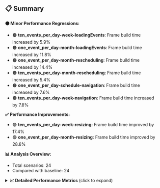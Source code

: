 ## 📋 Summary

**🟠 Minor Performance Regressions:**
- 🟠 **ten_events_per_day-week-loadingEvents**: Frame build time increased by 5.9%
- 🟠 **one_event_per_day-month-loadingEvents**: Frame build time increased by 11.8%
- 🟠 **one_event_per_day-month-rescheduling**: Frame build time increased by 14.4%
- 🟠 **ten_events_per_day-month-rescheduling**: Frame build time increased by 5.4%
- 🟠 **one_event_per_day-schedule-navigation**: Frame build time increased by 7.6%
- 🟠 **ten_events_per_day-week-navigation**: Frame build time increased by 7.8%

**✅ Performance Improvements:**
- 🟢 **ten_events_per_day-week-resizing**: Frame build time improved by 17.4%
- 🟢 **one_event_per_day-month-resizing**: Frame build time improved by 28.8%

**📊 Analysis Overview:**
- Total scenarios: 24
- Compared with baseline: 24

<details>
<summary><strong>📈 Detailed Performance Metrics</strong> (click to expand)</summary>

#### one_event_per_day-month-loadingEvents

| Metric | Current | Baseline | Change | Status |
|--------|---------|----------|--------|--------|
| Average Frame Build Time Millis | 2.90ms | 2.60ms | +0.31ms (+11.8%) | 🔴 |
| Worst Frame Build Time Millis | 6.84ms | 6.22ms | +0.62ms (+10.0%) | 🟠 |
| Missed Frame Build Budget Count | 0.0 | 0.0 | +0 (+0.0%) | 🟡 |
| Average Frame Rasterizer Time Millis | 2.82ms | 2.79ms | +0.03ms (+1.0%) | 🟠 |
| Missed Frame Rasterizer Budget Count | 0.0 | 0.0 | +0 (+0.0%) | 🟡 |
| New Gen Gc Count | 0.0 | 0.0 | +0 (+0.0%) | 🟡 |
| Old Gen Gc Count | 1.5 | 1.0 | +0 (+50.0%) | 🔴 |

#### one_event_per_day-month-navigation

| Metric | Current | Baseline | Change | Status |
|--------|---------|----------|--------|--------|
| Average Frame Build Time Millis | 4.66ms | 4.57ms | +0.09ms (+2.0%) | 🟠 |
| Worst Frame Build Time Millis | 13.86ms | 13.81ms | +0.05ms (+0.3%) | 🟠 |
| Missed Frame Build Budget Count | 0.0 | 0.0 | +0 (+0.0%) | 🟡 |
| Average Frame Rasterizer Time Millis | 3.41ms | 3.58ms | -0.17ms (-4.8%) | 🟡 |
| Missed Frame Rasterizer Budget Count | 0.25 | 0.25 | +0 (+0.0%) | 🟡 |
| New Gen Gc Count | 3.5 | 3.5 | +0 (+0.0%) | 🟡 |
| Old Gen Gc Count | 2.0 | 2.0 | +0 (+0.0%) | 🟡 |

#### one_event_per_day-month-rescheduling

| Metric | Current | Baseline | Change | Status |
|--------|---------|----------|--------|--------|
| Average Frame Build Time Millis | 0.71ms | 0.62ms | +0.09ms (+14.4%) | 🔴 |
| Worst Frame Build Time Millis | 5.32ms | 3.62ms | +1.69ms (+46.8%) | 🔴 |
| Missed Frame Build Budget Count | 0.0 | 0.0 | +0 (+0.0%) | 🟡 |
| Average Frame Rasterizer Time Millis | 4.12ms | 4.67ms | -0.55ms (-11.8%) | 🟢 |
| Missed Frame Rasterizer Budget Count | 3.75 | 8.75 | -5 (-57.1%) | 🟢 |
| New Gen Gc Count | 4.0 | 4.0 | +0 (+0.0%) | 🟡 |
| Old Gen Gc Count | 3.5 | 3.5 | +0 (+0.0%) | 🟡 |

#### one_event_per_day-month-resizing

| Metric | Current | Baseline | Change | Status |
|--------|---------|----------|--------|--------|
| Average Frame Build Time Millis | 0.49ms | 0.68ms | -0.20ms (-28.8%) | 🟢 |
| Worst Frame Build Time Millis | 2.11ms | 5.08ms | -2.97ms (-58.4%) | 🟢 |
| Missed Frame Build Budget Count | 0.0 | 0.0 | +0 (+0.0%) | 🟡 |
| Average Frame Rasterizer Time Millis | 2.42ms | 7.42ms | -5.00ms (-67.3%) | 🟢 |
| Missed Frame Rasterizer Budget Count | 0.0 | 4.0 | -4 (-100.0%) | 🟢 |
| New Gen Gc Count | 0.5 | 0.5 | +0 (+0.0%) | 🟡 |
| Old Gen Gc Count | 1.0 | 2.0 | -1 (-50.0%) | 🟢 |

#### one_event_per_day-schedule-loadingEvents

| Metric | Current | Baseline | Change | Status |
|--------|---------|----------|--------|--------|
| Average Frame Build Time Millis | 9.74ms | 10.39ms | -0.65ms (-6.2%) | 🟢 |
| Worst Frame Build Time Millis | 27.71ms | 29.67ms | -1.96ms (-6.6%) | 🟢 |
| Missed Frame Build Budget Count | 1.0 | 1.0 | +0 (+0.0%) | 🟡 |
| Average Frame Rasterizer Time Millis | 2.57ms | 3.50ms | -0.93ms (-26.7%) | 🟢 |
| Missed Frame Rasterizer Budget Count | 0.0 | 0.0 | +0 (+0.0%) | 🟡 |
| New Gen Gc Count | 2.0 | 2.0 | +0 (+0.0%) | 🟡 |
| Old Gen Gc Count | 2.0 | 1.5 | +0 (+33.3%) | 🔴 |

#### one_event_per_day-schedule-navigation

| Metric | Current | Baseline | Change | Status |
|--------|---------|----------|--------|--------|
| Average Frame Build Time Millis | 7.85ms | 7.30ms | +0.55ms (+7.6%) | 🟠 |
| Worst Frame Build Time Millis | 16.59ms | 17.61ms | -1.02ms (-5.8%) | 🟢 |
| Missed Frame Build Budget Count | 0.25 | 0.75 | -0 (-66.7%) | 🟢 |
| Average Frame Rasterizer Time Millis | 3.39ms | 3.44ms | -0.05ms (-1.4%) | 🟡 |
| Missed Frame Rasterizer Budget Count | 0.0 | 0.0 | +0 (+0.0%) | 🟡 |
| New Gen Gc Count | 6.5 | 6.0 | +0 (+8.3%) | 🟠 |
| Old Gen Gc Count | 3.5 | 2.0 | +2 (+75.0%) | 🔴 |

#### one_event_per_day-schedule-rescheduling

| Metric | Current | Baseline | Change | Status |
|--------|---------|----------|--------|--------|
| Average Frame Build Time Millis | 2.24ms | 2.14ms | +0.10ms (+4.6%) | 🟠 |
| Worst Frame Build Time Millis | 30.92ms | 27.03ms | +3.89ms (+14.4%) | 🔴 |
| Missed Frame Build Budget Count | 1.25 | 1.75 | -0 (-28.6%) | 🟢 |
| Average Frame Rasterizer Time Millis | 3.50ms | 4.18ms | -0.68ms (-16.4%) | 🟢 |
| Missed Frame Rasterizer Budget Count | 1.75 | 4.5 | -3 (-61.1%) | 🟢 |
| New Gen Gc Count | 8.5 | 9.5 | -1 (-10.5%) | 🟢 |
| Old Gen Gc Count | 4.5 | 5.5 | -1 (-18.2%) | 🟢 |

#### one_event_per_day-week-loadingEvents

| Metric | Current | Baseline | Change | Status |
|--------|---------|----------|--------|--------|
| Average Frame Build Time Millis | 0.73ms | 0.76ms | -0.02ms (-3.1%) | 🟡 |
| Worst Frame Build Time Millis | 1.89ms | 1.96ms | -0.07ms (-3.4%) | 🟡 |
| Missed Frame Build Budget Count | 0.0 | 0.0 | +0 (+0.0%) | 🟡 |
| Average Frame Rasterizer Time Millis | 9.75ms | 9.86ms | -0.10ms (-1.0%) | 🟡 |
| Missed Frame Rasterizer Budget Count | 0.25 | 0.25 | +0 (+0.0%) | 🟡 |
| New Gen Gc Count | 0.0 | 0.0 | +0 (+0.0%) | 🟡 |
| Old Gen Gc Count | 0.5 | 0.5 | +0 (+0.0%) | 🟡 |

#### one_event_per_day-week-navigation

| Metric | Current | Baseline | Change | Status |
|--------|---------|----------|--------|--------|
| Average Frame Build Time Millis | 2.82ms | 2.77ms | +0.05ms (+1.7%) | 🟠 |
| Worst Frame Build Time Millis | 8.94ms | 8.76ms | +0.18ms (+2.0%) | 🟠 |
| Missed Frame Build Budget Count | 0.0 | 0.0 | +0 (+0.0%) | 🟡 |
| Average Frame Rasterizer Time Millis | 2.89ms | 3.00ms | -0.11ms (-3.7%) | 🟡 |
| Missed Frame Rasterizer Budget Count | 0.0 | 0.0 | +0 (+0.0%) | 🟡 |
| New Gen Gc Count | 2.5 | 3.0 | -0 (-16.7%) | 🟢 |
| Old Gen Gc Count | 3.5 | 3.0 | +0 (+16.7%) | 🔴 |

#### one_event_per_day-week-rescheduling

| Metric | Current | Baseline | Change | Status |
|--------|---------|----------|--------|--------|
| Average Frame Build Time Millis | 0.53ms | 0.53ms | +0.01ms (+1.3%) | 🟠 |
| Worst Frame Build Time Millis | 2.24ms | 2.53ms | -0.30ms (-11.7%) | 🟢 |
| Missed Frame Build Budget Count | 0.0 | 0.0 | +0 (+0.0%) | 🟡 |
| Average Frame Rasterizer Time Millis | 2.52ms | 2.70ms | -0.18ms (-6.7%) | 🟢 |
| Missed Frame Rasterizer Budget Count | 0.25 | 0.25 | +0 (+0.0%) | 🟡 |
| New Gen Gc Count | 2.0 | 2.5 | -0 (-20.0%) | 🟢 |
| Old Gen Gc Count | 0.5 | 1.0 | -0 (-50.0%) | 🟢 |

#### one_event_per_day-week-resizing

| Metric | Current | Baseline | Change | Status |
|--------|---------|----------|--------|--------|
| Average Frame Build Time Millis | 0.53ms | 0.54ms | -0.02ms (-2.8%) | 🟡 |
| Worst Frame Build Time Millis | 1.95ms | 2.55ms | -0.60ms (-23.5%) | 🟢 |
| Missed Frame Build Budget Count | 0.0 | 0.0 | +0 (+0.0%) | 🟡 |
| Average Frame Rasterizer Time Millis | 2.42ms | 3.30ms | -0.88ms (-26.7%) | 🟢 |
| Missed Frame Rasterizer Budget Count | 0.0 | 0.25 | -0 (-100.0%) | 🟢 |
| New Gen Gc Count | 0.0 | 0.5 | -0 (-100.0%) | 🟢 |
| Old Gen Gc Count | 1.0 | 1.5 | -0 (-33.3%) | 🟢 |

#### one_event_per_day-week-scrolling

| Metric | Current | Baseline | Change | Status |
|--------|---------|----------|--------|--------|
| Average Frame Build Time Millis | 2.09ms | 2.01ms | +0.09ms (+4.3%) | 🟠 |
| Worst Frame Build Time Millis | 5.18ms | 4.56ms | +0.62ms (+13.6%) | 🔴 |
| Missed Frame Build Budget Count | 0.0 | 0.0 | +0 (+0.0%) | 🟡 |
| Average Frame Rasterizer Time Millis | 4.66ms | 5.51ms | -0.85ms (-15.5%) | 🟢 |
| Missed Frame Rasterizer Budget Count | 0.25 | 0.25 | +0 (+0.0%) | 🟡 |
| New Gen Gc Count | 5.5 | 5.0 | +0 (+10.0%) | 🟠 |
| Old Gen Gc Count | 2.0 | 2.5 | -0 (-20.0%) | 🟢 |

#### ten_events_per_day-month-loadingEvents

| Metric | Current | Baseline | Change | Status |
|--------|---------|----------|--------|--------|
| Average Frame Build Time Millis | 6.56ms | 6.52ms | +0.04ms (+0.7%) | 🟠 |
| Worst Frame Build Time Millis | 24.41ms | 27.02ms | -2.62ms (-9.7%) | 🟢 |
| Missed Frame Build Budget Count | 5.5 | 5.0 | +0 (+10.0%) | 🟠 |
| Average Frame Rasterizer Time Millis | 4.68ms | 4.73ms | -0.05ms (-1.2%) | 🟡 |
| Missed Frame Rasterizer Budget Count | 0.0 | 0.0 | +0 (+0.0%) | 🟡 |
| New Gen Gc Count | 10.5 | 9.5 | +1 (+10.5%) | 🔴 |
| Old Gen Gc Count | 7.5 | 7.0 | +0 (+7.1%) | 🟠 |

#### ten_events_per_day-month-navigation

| Metric | Current | Baseline | Change | Status |
|--------|---------|----------|--------|--------|
| Average Frame Build Time Millis | 11.50ms | 11.44ms | +0.06ms (+0.5%) | 🟠 |
| Worst Frame Build Time Millis | 37.25ms | 34.31ms | +2.94ms (+8.6%) | 🟠 |
| Missed Frame Build Budget Count | 4.0 | 3.75 | +0 (+6.7%) | 🟠 |
| Average Frame Rasterizer Time Millis | 5.02ms | 5.08ms | -0.06ms (-1.3%) | 🟡 |
| Missed Frame Rasterizer Budget Count | 0.0 | 0.0 | +0 (+0.0%) | 🟡 |
| New Gen Gc Count | 8.5 | 8.0 | +0 (+6.2%) | 🟠 |
| Old Gen Gc Count | 5.5 | 5.5 | +0 (+0.0%) | 🟡 |

#### ten_events_per_day-month-rescheduling

| Metric | Current | Baseline | Change | Status |
|--------|---------|----------|--------|--------|
| Average Frame Build Time Millis | 1.32ms | 1.25ms | +0.07ms (+5.4%) | 🟠 |
| Worst Frame Build Time Millis | 8.55ms | 8.04ms | +0.51ms (+6.3%) | 🟠 |
| Missed Frame Build Budget Count | 0.0 | 0.0 | +0 (+0.0%) | 🟡 |
| Average Frame Rasterizer Time Millis | 4.64ms | 4.13ms | +0.51ms (+12.3%) | 🔴 |
| Missed Frame Rasterizer Budget Count | 2.25 | 0.75 | +2 (+200.0%) | 🔴 |
| New Gen Gc Count | 4.0 | 4.5 | -0 (-11.1%) | 🟢 |
| Old Gen Gc Count | 0.5 | 0.5 | +0 (+0.0%) | 🟡 |

#### ten_events_per_day-month-resizing

| Metric | Current | Baseline | Change | Status |
|--------|---------|----------|--------|--------|
| Average Frame Build Time Millis | 1.30ms | 1.34ms | -0.04ms (-2.9%) | 🟡 |
| Worst Frame Build Time Millis | 7.56ms | 8.08ms | -0.51ms (-6.4%) | 🟢 |
| Missed Frame Build Budget Count | 0.0 | 0.0 | +0 (+0.0%) | 🟡 |
| Average Frame Rasterizer Time Millis | 7.64ms | 10.23ms | -2.59ms (-25.3%) | 🟢 |
| Missed Frame Rasterizer Budget Count | 4.0 | 7.5 | -4 (-46.7%) | 🟢 |
| New Gen Gc Count | 1.5 | 2.0 | -0 (-25.0%) | 🟢 |
| Old Gen Gc Count | 1.5 | 2.0 | -0 (-25.0%) | 🟢 |

#### ten_events_per_day-schedule-loadingEvents

| Metric | Current | Baseline | Change | Status |
|--------|---------|----------|--------|--------|
| Average Frame Build Time Millis | 6.06ms | 6.45ms | -0.38ms (-5.9%) | 🟢 |
| Worst Frame Build Time Millis | 32.76ms | 29.50ms | +3.26ms (+11.0%) | 🔴 |
| Missed Frame Build Budget Count | 4.5 | 5.25 | -1 (-14.3%) | 🟢 |
| Average Frame Rasterizer Time Millis | 3.17ms | 3.26ms | -0.09ms (-2.7%) | 🟡 |
| Missed Frame Rasterizer Budget Count | 0.0 | 0.0 | +0 (+0.0%) | 🟡 |
| New Gen Gc Count | 12.5 | 12.5 | +0 (+0.0%) | 🟡 |
| Old Gen Gc Count | 6.0 | 5.5 | +0 (+9.1%) | 🟠 |

#### ten_events_per_day-schedule-navigation

| Metric | Current | Baseline | Change | Status |
|--------|---------|----------|--------|--------|
| Average Frame Build Time Millis | 24.79ms | 25.40ms | -0.62ms (-2.4%) | 🟡 |
| Worst Frame Build Time Millis | 49.67ms | 49.44ms | +0.23ms (+0.5%) | 🟠 |
| Missed Frame Build Budget Count | 10.75 | 10.75 | +0 (+0.0%) | 🟡 |
| Average Frame Rasterizer Time Millis | 3.15ms | 3.18ms | -0.03ms (-0.9%) | 🟡 |
| Missed Frame Rasterizer Budget Count | 0.0 | 0.0 | +0 (+0.0%) | 🟡 |
| New Gen Gc Count | 18.0 | 19.0 | -1 (-5.3%) | 🟢 |
| Old Gen Gc Count | 11.0 | 11.0 | +0 (+0.0%) | 🟡 |

#### ten_events_per_day-schedule-rescheduling

| Metric | Current | Baseline | Change | Status |
|--------|---------|----------|--------|--------|
| Average Frame Build Time Millis | 1.08ms | 1.08ms | +0.00ms (+0.2%) | 🟠 |
| Worst Frame Build Time Millis | 24.61ms | 19.90ms | +4.72ms (+23.7%) | 🔴 |
| Missed Frame Build Budget Count | 1.0 | 1.0 | +0 (+0.0%) | 🟡 |
| Average Frame Rasterizer Time Millis | 3.52ms | 4.34ms | -0.83ms (-19.0%) | 🟢 |
| Missed Frame Rasterizer Budget Count | 0.0 | 4.5 | -4 (-100.0%) | 🟢 |
| New Gen Gc Count | 6.0 | 6.0 | +0 (+0.0%) | 🟡 |
| Old Gen Gc Count | 5.5 | 4.5 | +1 (+22.2%) | 🔴 |

#### ten_events_per_day-week-loadingEvents

| Metric | Current | Baseline | Change | Status |
|--------|---------|----------|--------|--------|
| Average Frame Build Time Millis | 1.37ms | 1.30ms | +0.08ms (+5.9%) | 🟠 |
| Worst Frame Build Time Millis | 8.84ms | 7.85ms | +1.00ms (+12.7%) | 🔴 |
| Missed Frame Build Budget Count | 0.0 | 0.0 | +0 (+0.0%) | 🟡 |
| Average Frame Rasterizer Time Millis | 4.06ms | 3.89ms | +0.17ms (+4.3%) | 🟠 |
| Missed Frame Rasterizer Budget Count | 0.25 | 0.25 | +0 (+0.0%) | 🟡 |
| New Gen Gc Count | 3.5 | 2.5 | +1 (+40.0%) | 🔴 |
| Old Gen Gc Count | 4.0 | 3.0 | +1 (+33.3%) | 🔴 |

#### ten_events_per_day-week-navigation

| Metric | Current | Baseline | Change | Status |
|--------|---------|----------|--------|--------|
| Average Frame Build Time Millis | 8.62ms | 7.99ms | +0.63ms (+7.8%) | 🟠 |
| Worst Frame Build Time Millis | 31.84ms | 29.90ms | +1.94ms (+6.5%) | 🟠 |
| Missed Frame Build Budget Count | 3.25 | 2.5 | +1 (+30.0%) | 🔴 |
| Average Frame Rasterizer Time Millis | 5.84ms | 5.49ms | +0.35ms (+6.4%) | 🟠 |
| Missed Frame Rasterizer Budget Count | 0.0 | 0.0 | +0 (+0.0%) | 🟡 |
| New Gen Gc Count | 8.0 | 8.5 | -0 (-5.9%) | 🟢 |
| Old Gen Gc Count | 6.0 | 5.5 | +0 (+9.1%) | 🟠 |

#### ten_events_per_day-week-rescheduling

| Metric | Current | Baseline | Change | Status |
|--------|---------|----------|--------|--------|
| Average Frame Build Time Millis | 0.97ms | 0.94ms | +0.03ms (+3.4%) | 🟠 |
| Worst Frame Build Time Millis | 6.55ms | 6.31ms | +0.24ms (+3.8%) | 🟠 |
| Missed Frame Build Budget Count | 0.0 | 0.0 | +0 (+0.0%) | 🟡 |
| Average Frame Rasterizer Time Millis | 5.93ms | 6.13ms | -0.20ms (-3.2%) | 🟡 |
| Missed Frame Rasterizer Budget Count | 8.0 | 7.0 | +1 (+14.3%) | 🔴 |
| New Gen Gc Count | 5.5 | 5.5 | +0 (+0.0%) | 🟡 |
| Old Gen Gc Count | 1.5 | 2.0 | -0 (-25.0%) | 🟢 |

#### ten_events_per_day-week-resizing

| Metric | Current | Baseline | Change | Status |
|--------|---------|----------|--------|--------|
| Average Frame Build Time Millis | 1.31ms | 1.58ms | -0.28ms (-17.4%) | 🟢 |
| Worst Frame Build Time Millis | 6.38ms | 7.77ms | -1.38ms (-17.8%) | 🟢 |
| Missed Frame Build Budget Count | 0.0 | 0.0 | +0 (+0.0%) | 🟡 |
| Average Frame Rasterizer Time Millis | 10.11ms | 10.56ms | -0.46ms (-4.3%) | 🟡 |
| Missed Frame Rasterizer Budget Count | 6.25 | 7.0 | -1 (-10.7%) | 🟢 |
| New Gen Gc Count | 2.0 | 2.0 | +0 (+0.0%) | 🟡 |
| Old Gen Gc Count | 2.0 | 1.5 | +0 (+33.3%) | 🔴 |

#### ten_events_per_day-week-scrolling

| Metric | Current | Baseline | Change | Status |
|--------|---------|----------|--------|--------|
| Average Frame Build Time Millis | 1.82ms | 1.79ms | +0.02ms (+1.3%) | 🟠 |
| Worst Frame Build Time Millis | 2.83ms | 3.60ms | -0.78ms (-21.6%) | 🟢 |
| Missed Frame Build Budget Count | 0.0 | 0.0 | +0 (+0.0%) | 🟡 |
| Average Frame Rasterizer Time Millis | 6.39ms | 6.23ms | +0.17ms (+2.7%) | 🟠 |
| Missed Frame Rasterizer Budget Count | 0.0 | 0.0 | +0 (+0.0%) | 🟡 |
| New Gen Gc Count | 8.0 | 8.0 | +0 (+0.0%) | 🟡 |
| Old Gen Gc Count | 2.0 | 2.0 | +0 (+0.0%) | 🟡 |

</details>

